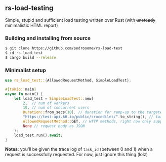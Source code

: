 ## rs-load-testing

Simple, stupid and sufficient load testing written over Rust (with ~~unsteady~~ minimalistic HTML report)

### Building and installing from source

```bash
$ git clone https://github.com/sodrooome/rs-load-test
$ cd rs-load-test
$ cargo build --release
```

### Minimalist setup

```rs
use rs_load_test::{AllowedRequestMethod, SimpleLoadTest};

#[tokio::main]
async fn main() {
    let load_test = SimpleLoadTest::new(
        2,  // num of workers
        10, // num of concurrent users
        Duration::from_secs(10), // duration for ramp-up to the targeted server
        "https://test-api.k6.io/public/crocodiles/".to_string(), // targeted server URL
        AllowedRequestMethod::GET, // HTTP methods, right now only support GET & POST method
        None // request body as JSON
    );
    load_test.run().await;
}
```

**Notes**: you'll be given the trace log of `task_id` (between 0 and 1) when a request is successfully requested. For now, just ignore this thing (lolz)
